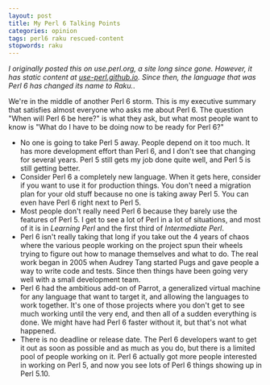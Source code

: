 ```yaml
---
layout: post
title: My Perl 6 Talking Points
categories: opinion
tags: perl6 raku rescued-content
stopwords: raku
---
```


*I originally posted this on use.perl.org, a site long since gone. However,
it has static content at [use-perl.github.io](https://use-perl.github.io/user/brian_d_foy/journal/35230/). Since
then, the language that was Perl 6 has changed its name to Raku.*.

We're in the middle of another Perl 6 storm. This is my executive summary that satisfies almost everyone who asks me about Perl 6. The question "When will Perl 6 be here?" is what they ask, but what most people want to know is "What do I have to be doing now to be ready for Perl 6?"

* No one is going to take Perl 5 away. People depend on it too much. It has more development effort than Perl 6, and I don't see that changing for several years. Perl 5 still gets my job done quite well, and Perl 5 is still getting better.
* Consider Perl 6 a completely new language. When it gets here, consider if you want to use it for production things. You don't need a migration plan for your old stuff because no one is taking away Perl 5. You can even have Perl 6 right next to Perl 5.
* Most people don't really need Perl 6 because they barely use the features of Perl 5. I get to see a lot of Perl in a lot of situations, and most of it is in _Learning Perl_ and the first third of _Intermediate Perl_.
* Perl 6 isn't really taking that long if you take out the 4 years of chaos where the various people working on the project spun their wheels trying to figure out how to manage themselves and what to do. The real work began in 2005 when Audrey Tang started Pugs and gave people a way to write code and tests. Since then things have been going very well with a small development team.
* Perl 6 had the ambitious add-on of Parrot, a generalized virtual machine for any language that want to target it, and allowing the languages to work together. It's one of those projects where you don't get to see much working until the very end, and then all of a sudden everything is done. We might have had Perl 6 faster without it, but that's not what happened.
* There is no deadline or release date. The Perl 6 developers want to get it out as soon as possible and as much as you do, but there is a limited pool of people working on it. Perl 6 actually got more people interested in working on Perl 5, and now you see lots of Perl 6 things showing up in Perl 5.10.
